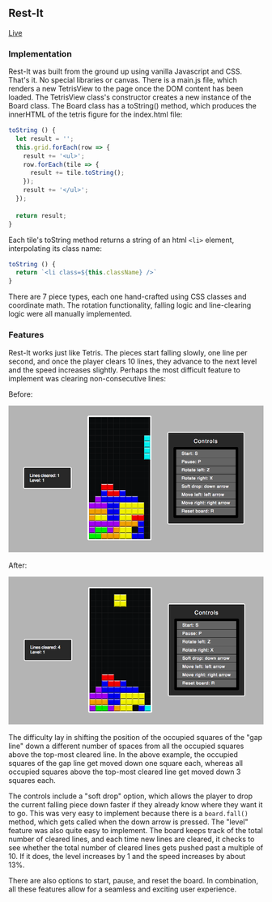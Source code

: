## Rest-It

[Live](https://zevgon.github.io/Rest-It)

### Implementation

Rest-It was built from the ground up using vanilla Javascript and CSS. That's it. No special libraries or canvas. There is a main.js file, which renders a new TetrisView to the page once the DOM content has been loaded. The TetrisView class's constructor creates a new instance of the Board class. The Board class has a toString() method, which produces the innerHTML of the tetris figure for the index.html file:

```node.js
toString () {
  let result = '';
  this.grid.forEach(row => {
    result += '<ul>';
    row.forEach(tile => {
      result += tile.toString();
    });
    result += '</ul>';
  });

  return result;
}
```

Each tile's toString method returns a string of an html `<li>` element, interpolating its class name:

```node.js
toString () {
  return `<li class=${this.className} />`
}
```

There are 7 piece types, each one hand-crafted using CSS classes and coordinate math. The rotation functionality, falling logic and line-clearing logic were all manually implemented.

### Features

Rest-It works just like Tetris. The pieces start falling slowly, one line per second, and once the player clears 10 lines, they advance to the next level and the speed increases slightly. Perhaps the most difficult feature to implement was clearing non-consecutive lines:

Before:

![before](./images/before.png)

After:

![after](./images/after.png)

The difficulty lay in shifting the position of the occupied squares of the "gap line" down a different number of spaces from all the occupied squares above the top-most cleared line. In the above example, the occupied squares of the gap line get moved down one square each, whereas all occupied squares above the top-most cleared line get moved down 3 squares each.

The controls include a "soft drop" option, which allows the player to drop the current falling piece down faster if they already know where they want it to go. This was very easy to implement because there is a `board.fall()` method, which gets called when the down arrow is pressed. The "level" feature was also quite easy to implement. The board keeps track of the total number of cleared lines, and each time new lines are cleared, it checks to see whether the total number of cleared lines gets pushed past a multiple of 10. If it does, the level increases by 1 and the speed increases by about 13%.

There are also options to start, pause, and reset the board. In combination, all these features allow for a seamless and exciting user experience.
